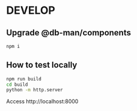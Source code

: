 # DEVELOP

## Upgrade @db-man/components

```bash
npm i
```

## How to test locally

```bash
npm run build
cd build
python -m http.server
```

Access http://localhost:8000
